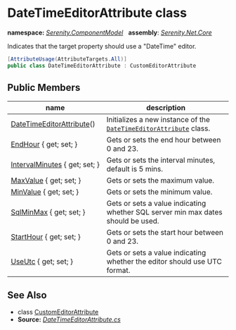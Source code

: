 # DateTimeEditorAttribute class
**namespace:** *[Serenity.ComponentModel](../README.md#serenity.componentmodel-namespace)*   **assembly**: *[Serenity.Net.Core](../README.md)*

Indicates that the target property should use a "DateTime" editor.

```csharp
[AttributeUsage(AttributeTargets.All)]
public class DateTimeEditorAttribute : CustomEditorAttribute
```

## Public Members

| name | description |
| --- | --- |
| [DateTimeEditorAttribute](DateTimeEditorAttribute/DateTimeEditorAttribute.md)() | Initializes a new instance of the [`DateTimeEditorAttribute`](DateTimeEditorAttribute.md) class. |
| [EndHour](DateTimeEditorAttribute/EndHour.md) { get; set; } | Gets or sets the end hour between 0 and 23. |
| [IntervalMinutes](DateTimeEditorAttribute/IntervalMinutes.md) { get; set; } | Gets or sets the interval minutes, default is 5 mins. |
| [MaxValue](DateTimeEditorAttribute/MaxValue.md) { get; set; } | Gets or sets the maximum value. |
| [MinValue](DateTimeEditorAttribute/MinValue.md) { get; set; } | Gets or sets the minimum value. |
| [SqlMinMax](DateTimeEditorAttribute/SqlMinMax.md) { get; set; } | Gets or sets a value indicating whether SQL server min max dates should be used. |
| [StartHour](DateTimeEditorAttribute/StartHour.md) { get; set; } | Gets or sets the start hour between 0 and 23. |
| [UseUtc](DateTimeEditorAttribute/UseUtc.md) { get; set; } | Gets or sets a value indicating whether the editor should use UTC format. |

## See Also

* class [CustomEditorAttribute](CustomEditorAttribute.md)
* **Source:** *[DateTimeEditorAttribute.cs](https://github.com/serenity-is/Serenity/blob/master/src/Serenity.Net.Core/ComponentModel/PropertyGrid/EditorTypes/DateTimeEditorAttribute.cs)*